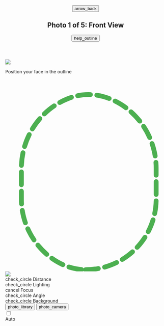 <!DOCTYPE html>

<html class="dark" lang="en"><head>
<meta charset="utf-8"/>
<meta content="width=device-width, initial-scale=1.0" name="viewport"/>
<title>Photo Capture - Front View</title>
<script src="https://cdn.tailwindcss.com?plugins=forms,container-queries"></script>
<link href="https://fonts.googleapis.com/css2?family=Manrope:wght@400;500;600;700;800&amp;display=swap" rel="stylesheet"/>
<link href="https://fonts.googleapis.com/css2?family=Material+Symbols+Outlined" rel="stylesheet"/>
<script>
      tailwind.config = {
        darkMode: "class",
        theme: {
          extend: {
            colors: {
              "primary": "#13ec92",
              "background-light": "#f6f8f7",
              "background-dark": "#10221a",
              "success": "#4CAF50",
              "error": "#F44336",
              "neutral": "#BDBDBD",
            },
            fontFamily: {
              "display": ["Manrope", "sans-serif"]
            },
            borderRadius: {
              "DEFAULT": "0.25rem",
              "lg": "0.5rem",
              "xl": "0.75rem",
              "full": "9999px"
            },
          },
        },
      }
    </script>
<style>
        .material-symbols-outlined {
            font-variation-settings: 'FILL' 0, 'wght' 400, 'GRAD' 0, 'opsz' 24;
        }
    </style>
<style>
    body {
      min-height: max(884px, 100dvh);
    }
  </style>
  </head>
<body class="bg-background-dark font-display">
<div class="relative flex h-screen w-full flex-col bg-background-dark group/design-root overflow-hidden max-w-md mx-auto">
<!-- Header Section -->
<header class="absolute top-0 left-0 right-0 z-20 bg-gradient-to-b from-black/50 to-transparent p-4 pt-6">
<div class="flex items-center gap-4 text-white">
<button class="flex items-center justify-center p-2 rounded-full">
<span class="material-symbols-outlined text-3xl">arrow_back</span>
</button>
<div class="flex-1">
<h2 class="text-lg font-bold leading-tight">Photo 1 of 5: Front View</h2>
<div class="mt-2 rounded-full bg-white/20">
<div class="h-2 rounded-full bg-primary" style="width: 20%;"></div>
</div>
</div>
<button class="flex items-center justify-center p-2 rounded-full">
<span class="material-symbols-outlined text-3xl">help_outline</span>
</button>
</div>
</header>
<!-- Main Camera View -->
<main class="relative flex-1 flex flex-col items-center justify-center bg-gray-900 overflow-hidden">
<!-- Background Image representing camera feed -->
<img class="absolute inset-0 h-full w-full object-cover opacity-60" data-alt="Camera view of a person's portrait" src="https://lh3.googleusercontent.com/aida-public/AB6AXuCPuydUEC91v6u8uhBqZjeqRlyJDHiIK_eX3klAG1ancU0ydMTUQtGOy4IEuPmiCcCTLBL7b4CZLk1iOe5By-PXyzbGjh2He9lTXtyu2LsrK0-ti6lNzj5odfehVJ6stxobI4GU727nVU0EQIXHcGvJR8o_yYeZk0NyAeoGLlGgV6bWdbW-71Qq5FNsZkNxMBxhlM5ytTG_kD6V2Rq2sDGcPbrkrSKpZuh9qGdsIZ9nVSPLVBTr4tA3_aX29d-Bvx5_UQ_-xWGzKk-Z"/>
<!-- AR Overlay and Instructions -->
<div class="absolute inset-0 flex flex-col items-center justify-between p-4 z-10">
<div class="mt-28">
<p class="text-white text-center text-lg bg-black/30 px-4 py-2 rounded-full backdrop-blur-sm">Position your face in the outline</p>
</div>
<!-- Head Silhouette -->
<div class="w-full max-w-xs aspect-[3/4] flex items-center justify-center">
<svg class="w-full h-auto drop-shadow-lg" fill="none" viewbox="0 0 100 120" xmlns="http://www.w3.org/2000/svg">
<path d="M50 119C74.3023 119 94 99.3023 94 75V55.8C94 36.3377 82.2091 19.3891 65.5 12.6L65.5 12.6C56.6387 8.99596 47.1656 8.86938 38.5 12.6L38.5 12.6C21.7909 19.3891 10 36.3377 10 55.8V75C10 99.3023 29.6977 119 50 119Z" stroke="#4CAF50" stroke-dasharray="8 4" stroke-linecap="round" stroke-width="3"></path>
</svg>
<!-- Ghosted example image -->
<img class="absolute w-4/5 h-auto opacity-10" data-alt="Faint silhouette of a person's head and shoulders." src="https://lh3.googleusercontent.com/aida-public/AB6AXuDzKv4ZxN3H6VdxyMblfYliDB-c09947pHUy5UiGWDRp06W9WfKB_hW_V14M7cJ-DJmmCeTQKDa6eyHeZovBOcl-YeQhhenNE_fHOkW7xL-Z14l0wLfpCTUo6ERUeIZHrOk-KYj5fmLoSzTLuucWgXHtzMWnpTcvw4DiQVJmIpy5KFErRe1Qux4CQBWMbztSSN3AOi_DAq09sCazi5kDgAKTK2eWAjUYkEYmh_wx2OHJzqNPFQBHu497GlXfXWDl5yv_AzEF0jSEyAM"/>
</div>
<!-- Spacer -->
<div class="flex-grow"></div>
</div>
<!-- Real-time feedback -->
<div class="absolute left-4 bottom-36 z-10 space-y-2">
<div class="flex items-center gap-2 text-white bg-black/40 px-3 py-1.5 rounded-full backdrop-blur-md">
<span class="material-symbols-outlined text-sm text-success">check_circle</span>
<span class="text-sm font-medium">Distance</span>
</div>
<div class="flex items-center gap-2 text-white bg-black/40 px-3 py-1.5 rounded-full backdrop-blur-md">
<span class="material-symbols-outlined text-sm text-success">check_circle</span>
<span class="text-sm font-medium">Lighting</span>
</div>
<div class="flex items-center gap-2 text-neutral bg-black/40 px-3 py-1.5 rounded-full backdrop-blur-md">
<span class="material-symbols-outlined text-sm text-error">cancel</span>
<span class="text-sm font-medium">Focus</span>
</div>
<div class="flex items-center gap-2 text-white bg-black/40 px-3 py-1.5 rounded-full backdrop-blur-md">
<span class="material-symbols-outlined text-sm text-success">check_circle</span>
<span class="text-sm font-medium">Angle</span>
</div>
<div class="flex items-center gap-2 text-white bg-black/40 px-3 py-1.5 rounded-full backdrop-blur-md">
<span class="material-symbols-outlined text-sm text-success">check_circle</span>
<span class="text-sm font-medium">Background</span>
</div>
</div>
</main>
<!-- Footer with Capture Controls -->
<footer class="absolute bottom-0 left-0 right-0 z-20 bg-gradient-to-t from-black/50 to-transparent p-4 pb-8">
<div class="flex items-center justify-between">
<button class="flex shrink-0 items-center justify-center rounded-full size-12 bg-black/40 text-white backdrop-blur-sm">
<span class="material-symbols-outlined">photo_library</span>
</button>
<button class="flex shrink-0 items-center justify-center rounded-full size-20 bg-success text-black border-4 border-black/30 shadow-lg">
<span class="material-symbols-outlined text-5xl !font-light">photo_camera</span>
</button>
<div class="flex flex-col items-center gap-1.5 text-white">
<div class="relative inline-block w-10 mr-2 align-middle select-none transition duration-200 ease-in">
<input class="toggle-checkbox absolute block w-6 h-6 rounded-full bg-white border-4 appearance-none cursor-pointer" id="toggle" name="toggle" type="checkbox"/>
<label class="toggle-label block overflow-hidden h-6 rounded-full bg-neutral/50 cursor-pointer" for="toggle"></label>
</div>
<span class="text-xs font-semibold">Auto</span>
</div>
</div>
</footer>
</div>
<style>
    .toggle-checkbox:checked {
        right: 0;
        border-color: #4CAF50;
    }
    .toggle-checkbox:checked + .toggle-label {
        background-color: #4CAF50;
    }
    </style>
</body></html>